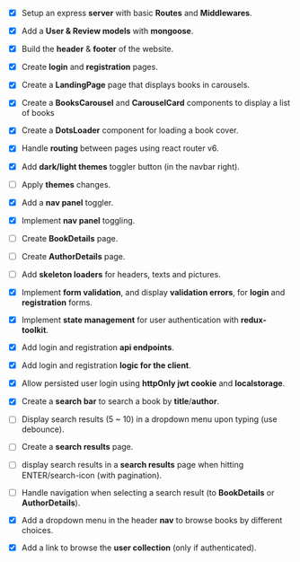- [x] Setup an express __server__ with basic __Routes__ and __Middlewares__.
- [x] Add a __User & Review models__ with __mongoose__.

- [x] Build the __header__ & __footer__ of the website.
- [x] Create __login__ and __registration__ pages.
- [x] Create a __LandingPage__ page that displays books in carousels.
- [x] Create a __BooksCarousel__ and __CarouselCard__ components to display a list of books
- [x] Create a __DotsLoader__ component for loading a book cover.
- [x] Handle __routing__ between pages using react router v6.

- [x] Add __dark/light themes__ toggler button (in the navbar right).
- [ ] Apply __themes__ changes.

- [x] Add a __nav panel__ toggler.
- [x] Implement __nav panel__ toggling.

- [ ] Create __BookDetails__ page.
- [ ] Create __AuthorDetails__ page.
- [ ] Add __skeleton loaders__ for headers, texts and pictures.

- [x] Implement __form validation__, and display __validation errors__, for __login__ and __registration__ forms.
- [x] Implement __state management__ for user authentication with __redux-toolkit__.
- [x] Add login and registration __api endpoints__.
- [x] Add login and registration __logic for the client__.
- [x] Allow persisted user login using __httpOnly jwt cookie__ and __localstorage__.

- [x] Create a __search bar__ to search a book by __title__/__author__.
- [ ] Display search results (5 ~ 10) in a dropdown menu upon typing (use debounce). 
- [ ] Create a __search results__ page.
- [ ] display search results in a __search results__ page when hitting ENTER/search-icon (with pagination).
- [ ] Handle navigation when selecting a search result (to __BookDetails__ or __AuthorDetails__).

- [x] Add a dropdown menu in the header __nav__ to browse books by different choices.
- [x] Add a link to browse the __user collection__ (only if authenticated).
